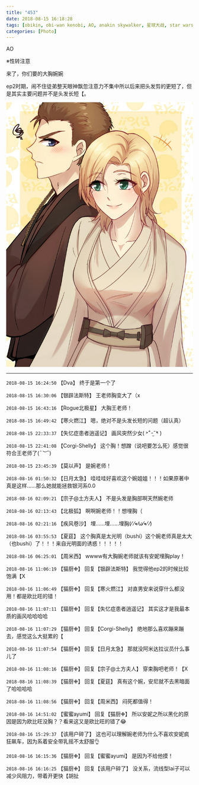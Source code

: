```yaml
---
title: "453"
date: 2018-08-15 16:18:28
tags: [obikin, obi-wan kenobi, AO, anakin skywalker, 星球大战, star wars]
categories: [Photo]
---
```


<p>AO</p> 
<p>※性转注意</p> 
<p>来了，你们要的大胸婉婉</p> 
<p>ep2时期，闹不住徒弟整天眼神飘忽注意力不集中所以后来把头发剪的更短了，但是其实主要问题并不是头发长短【。</p>

![](https://raw.githubusercontent.com/alicewish/meowchain247/master/img_cVZNdzJtQk9JV2NYTHJNU3hKd2JNMWxLbWhOcjBtZGtmZDBIbzU1MHh6elYvcHg0SHNVWXBnPT0.jpg)

---

`2018-08-15 16:24:50` 【Dva】 终于是第一个了

`2018-08-15 16:30:06` 【银辟法斯特】 王老师胸变大了（x

`2018-08-15 16:43:16` 【Rogue北极星】 大胸王老师！

`2018-08-15 16:49:42` 【寒火燃江】 嗯，绝对不是头发长短的问题（超认真）

`2018-08-15 22:33:37` 【失忆症患者逍遥记】 画风突然少女( ˃᷄˶˶̫˶˂᷅ )

`2018-08-15 22:41:08` 【Corgi-Shelly】 这个胸！想蹭（说吧要怎么死）感觉很符合王老师了(*¯︶¯*)

`2018-08-15 23:45:39` 【莫以声】 是婉老师！

`2018-08-16 01:50:32` 【日月太急】 哇哇哇好喜欢这个婉姐姐！！！如果原著中真是这样……那么她就能拯救银河系0.0

`2018-08-16 02:09:21` 【宗子@土方夫人】 不是头发是胸部啊天然婉老师

`2018-08-16 02:13:43` 【北极狐】 啊啊婉老师！！想埋胸（

`2018-08-16 02:21:16` 【疾风卷沙】 埋……埋……埋胸(⁄ ⁄•⁄ω⁄•⁄ ⁄)

`2018-08-16 03:55:53` 【夏莚】 这个胸真是太光明（bushi）这个婉老师真是太大（也bushi）了！！！来自光明面的诱惑！！！！！

`2018-08-16 06:25:01` 【周米西】 wwww有大胸婉老师就该有安妮埋胸play！

`2018-08-16 11:06:19` 【猫厨✙】 回复【银辟法斯特】 我觉得他ep2的时候比较饱满【X

`2018-08-16 11:06:49` 【猫厨✙】 回复【寒火燃江】 对直男安来说穿什么都没用！都是欧比旺的错！

`2018-08-16 11:07:11` 【猫厨✙】 回复【失忆症患者逍遥记】 其实这才是我最本质的画风哈哈哈哈

`2018-08-16 11:07:29` 【猫厨✙】 回复【Corgi-Shelly】 绝地那么喜欢蹦来蹦去，感觉这么大挺累的【

`2018-08-16 11:07:54` 【猫厨✙】 回复【日月太急】 那就没阿米达拉议员什么事儿了

`2018-08-16 11:08:16` 【猫厨✙】 回复【宗子@土方夫人】 穿束胸吧老师！【X

`2018-08-16 11:08:39` 【猫厨✙】 回复【夏莚】 真有这个婉，安尼就不去黑暗面了哈哈哈哈

`2018-08-16 11:08:56` 【猫厨✙】 回复【周米西】 闷死都值得！

`2018-08-16 14:51:02` 【蜜蜜ayumi】 回复【猫厨✙】 所以安妮之所以黑化的原因是因为欧比旺没胸？？看来这又是欧比旺的错了😂

`2018-08-16 15:29:37` 【该用户碎了】 这也可以理解婉老师为什么不喜欢安妮疯狂飙车，因为系着安全带乳摇不太舒服👌

`2018-08-16 16:15:36` 【猫厨✙】 回复【蜜蜜ayumi】 是因为不给他摸！

`2018-08-16 16:16:25` 【猫厨✙】 回复【该用户碎了】 没关系，流线型lai子可以减少风阻力，带着开更快【胡扯
